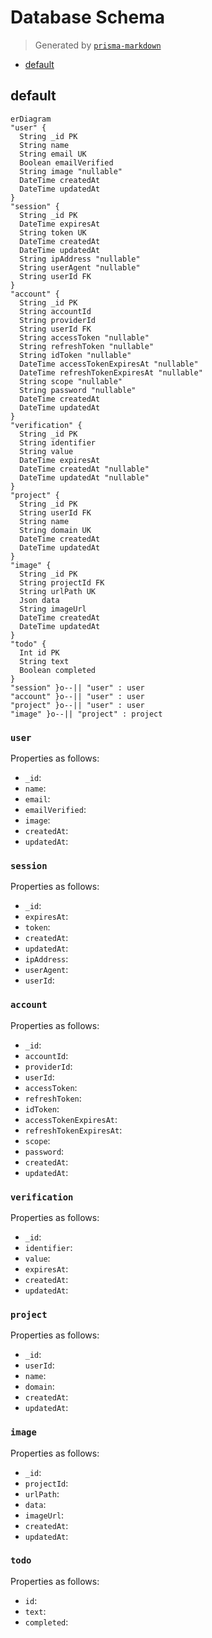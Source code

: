 # Database Schema

> Generated by [`prisma-markdown`](https://github.com/samchon/prisma-markdown)

- [default](#default)

## default

```mermaid
erDiagram
"user" {
  String _id PK
  String name
  String email UK
  Boolean emailVerified
  String image "nullable"
  DateTime createdAt
  DateTime updatedAt
}
"session" {
  String _id PK
  DateTime expiresAt
  String token UK
  DateTime createdAt
  DateTime updatedAt
  String ipAddress "nullable"
  String userAgent "nullable"
  String userId FK
}
"account" {
  String _id PK
  String accountId
  String providerId
  String userId FK
  String accessToken "nullable"
  String refreshToken "nullable"
  String idToken "nullable"
  DateTime accessTokenExpiresAt "nullable"
  DateTime refreshTokenExpiresAt "nullable"
  String scope "nullable"
  String password "nullable"
  DateTime createdAt
  DateTime updatedAt
}
"verification" {
  String _id PK
  String identifier
  String value
  DateTime expiresAt
  DateTime createdAt "nullable"
  DateTime updatedAt "nullable"
}
"project" {
  String _id PK
  String userId FK
  String name
  String domain UK
  DateTime createdAt
  DateTime updatedAt
}
"image" {
  String _id PK
  String projectId FK
  String urlPath UK
  Json data
  String imageUrl
  DateTime createdAt
  DateTime updatedAt
}
"todo" {
  Int id PK
  String text
  Boolean completed
}
"session" }o--|| "user" : user
"account" }o--|| "user" : user
"project" }o--|| "user" : user
"image" }o--|| "project" : project
```

### `user`

Properties as follows:

- `_id`:
- `name`:
- `email`:
- `emailVerified`:
- `image`:
- `createdAt`:
- `updatedAt`:

### `session`

Properties as follows:

- `_id`:
- `expiresAt`:
- `token`:
- `createdAt`:
- `updatedAt`:
- `ipAddress`:
- `userAgent`:
- `userId`:

### `account`

Properties as follows:

- `_id`:
- `accountId`:
- `providerId`:
- `userId`:
- `accessToken`:
- `refreshToken`:
- `idToken`:
- `accessTokenExpiresAt`:
- `refreshTokenExpiresAt`:
- `scope`:
- `password`:
- `createdAt`:
- `updatedAt`:

### `verification`

Properties as follows:

- `_id`:
- `identifier`:
- `value`:
- `expiresAt`:
- `createdAt`:
- `updatedAt`:

### `project`

Properties as follows:

- `_id`:
- `userId`:
- `name`:
- `domain`:
- `createdAt`:
- `updatedAt`:

### `image`

Properties as follows:

- `_id`:
- `projectId`:
- `urlPath`:
- `data`:
- `imageUrl`:
- `createdAt`:
- `updatedAt`:

### `todo`

Properties as follows:

- `id`:
- `text`:
- `completed`:
